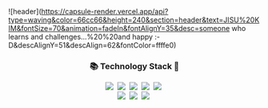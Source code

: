 ![header](https://capsule-render.vercel.app/api?type=waving&color=66cc66&height=240&section=header&text=JISU%20KIM&fontSize=70&animation=fadeIn&fontAlignY=35&desc=someone who learns and challenges...%20%20and happy :-D&descAlignY=51&descAlign=62&fontColor=ffffe0)

<h3 align="center">📚 Technology Stack 🌱</h3>
<p align="center">
  <img src="https://img.shields.io/badge/-Python-blue"/>&nbsp
  <img src="https://img.shields.io/badge/-JavaScript-blueviolet"/>&nbsp  
  <img src="https://img.shields.io/badge/-HTML-orange"/>&nbsp
  <img src="https://img.shields.io/badge/-CSS-blue"/>&nbsp
  <img src="https://img.shields.io/badge/-JAVA-blue"/>&nbsp
  <br>
  <img src="https://img.shields.io/badge/-Django-brightgreen"/>&nbsp
  <img src="https://img.shields.io/badge/-Vue-brightgreen"/>&nbsp
  <img src="https://img.shields.io/badge/-MySQL-green"/>&nbsp


